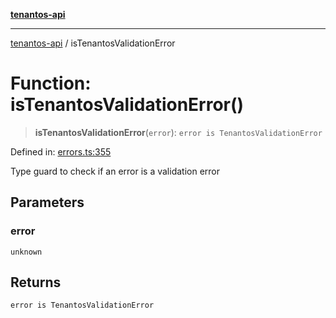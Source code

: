 [**tenantos-api**](../README.md)

***

[tenantos-api](../globals.md) / isTenantosValidationError

# Function: isTenantosValidationError()

> **isTenantosValidationError**(`error`): `error is TenantosValidationError`

Defined in: [errors.ts:355](https://github.com/shadmanZero/tenantos-api/blob/b1ba837cafbeb4e057ec12e90b81a7c5ea5b383f/src/errors.ts#L355)

Type guard to check if an error is a validation error

## Parameters

### error

`unknown`

## Returns

`error is TenantosValidationError`
